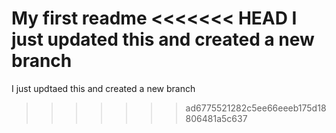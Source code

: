 My first readme
<<<<<<< HEAD
I just updated this and created a new branch
=======
I just updtaed this and created a new branch
>>>>>>> ad6775521282c5ee66eeeb175d18806481a5c637
